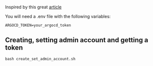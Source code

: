 Inspired by this great [article](https://nemre.medium.com/manage-argocd-resources-programmatically-with-golang-5fa825f1f36e)

You will need a .env file with the following variables:
```
ARGOCD_TOKEN=your_argocd_token
```

## Creating, setting admin account and getting a token

```
bash create_set_admin_account.sh
```

